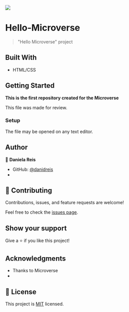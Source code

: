 ![](https://img.shields.io/badge/Microverse-blueviolet)

# Hello-Microverse

> "Hello Microverse" project


## Built With

- HTML/CSS


## Getting Started

**This is the first repository created for the Microverse**

This file was made for review.


### Setup

The file may be opened on any text editor.


## Author

👤 **Daniela Reis**
- GitHub: [@danidreis](https://github.com/danidreis)
- 

## 🤝 Contributing

Contributions, issues, and feature requests are welcome!

Feel free to check the [issues page](../../issues/).


## Show your support

Give a ⭐️ if you like this project!


## Acknowledgments

- Thanks to Microverse
- 

## 📝 License

This project is [MIT](./MIT.md) licensed.
